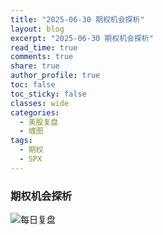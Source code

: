 ```yaml
---
title: "2025-06-30 期权机会探析"
layout: blog
excerpt: "2025-06-30 期权机会探析"
read_time: true
comments: true
share: true
author_profile: true
toc: false
toc_sticky: false
classes: wide
categories:
  - 美股复盘
  - 缠图
tags:
  - 期权
  - SPX
---
```

### 期权机会探析

![每日复盘](https://image.olim.cc/2025/2025-06-30-期权机会探究.jpg)